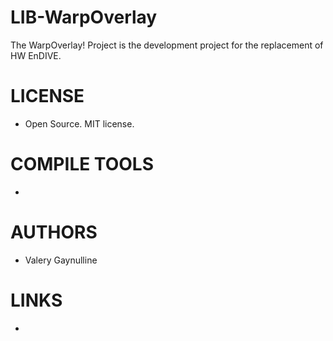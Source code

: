 LIB-WarpOverlay
===============

The WarpOverlay! Project is the development project for the replacement of HW EnDIVE.


LICENSE
===============
- Open Source. MIT license. 

COMPILE TOOLS
===============
* 

AUTHORS
===============
* Valery Gaynulline

LINKS
===============
* 
